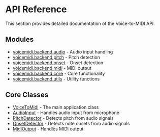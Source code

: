 # API Reference

This section provides detailed documentation of the Voice-to-MIDI API.

## Modules

- [voicemidi.backend.audio](audio.md) - Audio input handling
- [voicemidi.backend.pitch](pitch.md) - Pitch detection
- [voicemidi.backend.onset](onset.md) - Onset detection
- [voicemidi.backend.midi](midi.md) - MIDI output
- [voicemidi.backend.core](core.md) - Core functionality
- [voicemidi.backend.utils](utils.md) - Utility functions

## Core Classes

- [VoiceToMidi](core.md#voicetomidi) - The main application class
- [AudioInput](audio.md#audioinput) - Handles audio input from microphone
- [PitchDetector](pitch.md#pitchdetector) - Detects pitch from audio signals
- [OnsetDetector](onset.md#onsetdetector) - Detects note onsets from audio signals
- [MidiOutput](midi.md#midioutput) - Handles MIDI output
